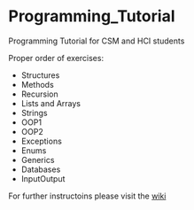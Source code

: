 # Programming_Tutorial
Programming Tutorial for CSM and HCI students  

Proper order of exercises:
* Structures
* Methods
* Recursion
* Lists and Arrays
* Strings 
* OOP1 
* OOP2 
* Exceptions 
* Enums 
* Generics  
* Databases 
* InputOutput

For further instructoins please visit the [wiki](https://github.com/NaNaDi/Programming_Tutorial/wiki)
